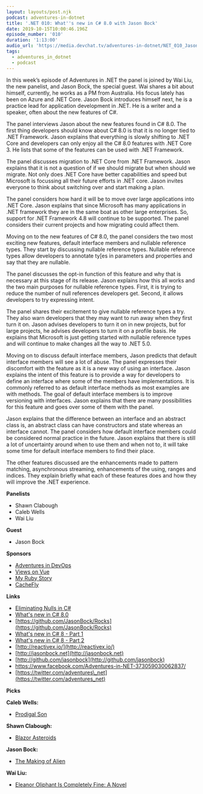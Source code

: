 ```yaml
---
layout: layouts/post.njk
podcast: adventures-in-dotnet
title: '.NET 010: What''s new in C# 8.0 with Jason Bock'
date: 2019-10-15T10:00:46.196Z
episode_number: '010'
duration: '1:13:00'
audio_url: 'https://media.devchat.tv/adventures-in-dotnet/NET_010_Jason_Bock.mp3'
tags:
  - adventures_in_dotnet
  - podcast
---
```

In this week’s episode of Adventures in .NET the panel is joined by Wai Liu, the new panelist, and Jason Bock, the special guest. Wai shares a bit about himself, currently, he works as a PM from Australia. His focus lately has been on Azure and .NET Core. Jason Bock introduces himself next, he is a practice lead for application development in .NET. He is a writer and a speaker, often about the new features of C#.

The panel interviews Jason about the new features found in C# 8.0.
The first thing developers should know about C# 8.0 is that it is no longer tied to .NET Framework. Jason explains that everything is slowly shifting to .NET Core and developers can only enjoy all the C# 8.0 features with .NET Core 3. He lists that some of the features can be used with .NET Framework. 

The panel discusses migration to .NET Core from .NET Framework. Jason explains that it is not a question of if we should migrate but when should we migrate. Not only does .NET Core have better capabilities and speed but Microsoft is focussing all their future efforts in .NET core. Jason invites everyone to think about switching over and start making a plan. 

The panel considers how hard it will be to move over large applications into .NET Core. Jason explains that since Microsoft has many applications in .NET framework they are in the same boat as other large enterprises. So, support for .NET Framework 4.8 will continue to be supported. The panel considers their current projects and how migrating could affect them. 

Moving on to the new features of C# 8.0, the panel considers the two most exciting new features, default interface members and nullable reference types. They start by discussing nullable reference types. Nullable reference types allow developers to annotate ty[es in parameters and properties and say that they are nullable. 

The panel discusses the opt-in function of this feature and why that is necessary at this stage of its release. Jason explains how this all works and the two main purposes for nullable reference types. First, it is trying to reduce the number of null references developers get. Second, it allows developers to try expressing intent. 

The panel shares their excitement to give nullable reference types a try. They also warn developers that they may want to run away when they first turn it on. Jason advises developers to turn it on in new projects, but for large projects, he advises developers to turn it on a profile basis. He explains that Microsoft is just getting started with nullable reference types and will continue to make changes all the way to .NET 5.0.

Moving on to discuss default interface members, Jason predicts that default interface members will see a lot of abuse. The panel expresses their discomfort with the feature as it is a new way of using an interface. Jason explains the intent of this feature is to provide a way for developers to define an interface where some of the members have implementations. It is commonly referred to as default interface methods as most examples are with methods. The goal of default interface members is to improve versioning with interfaces. Jason explains that there are many possibilities for this feature and goes over some of them with the panel. 

Jason explains that the difference between an interface and an abstract class is, an abstract class can have constructors and state whereas an interface cannot. The panel considers how default interface members could be considered normal practice in the future. Jason explains that there is still a lot of uncertainty around when to use them and when not to, it will take some time for default interface members to find their place. 

The other features discussed are the enhancements made to pattern matching, asynchronous streaming, enhancements of the using, ranges and indices. They explain briefly what each of these features does and how they will improve the .NET experience. 


**Panelists**

- Shawn Clabough
- Caleb Wells
- Wai Liu

**Guest**

- Jason Bock

**Sponsors**

- [Adventures in DevOps](https://devchat.tv/adventures-in-devops/)
- [Views on Vue](https://devchat.tv/views-on-vue/)
- [My Ruby Story](https://devchat.tv/my-ruby-story/)
- [CacheFly](https://www.cachefly.com/)

**Links**

- [Eliminating Nulls in C#](https://magenic.com/thinking/eliminating-nulls-in-c)
- [What's new in C# 8.0](https://docs.microsoft.com/en-us/dotnet/csharp/whats-new/csharp-8)
- [https://github.com/JasonBock/Rocks](https://github.com/JasonBock/Rocks)
- [What's new in C# 8 - Part 1](https://www.youtube.com/watch?v=TJiLhRPgyq4)
- [What's new in C# 8 - Part 2](https://www.youtube.com/watch?v=fhf8N4004u0)
- [http://reactivex.io/](http://reactivex.io/)
- [http://jasonbock.net](http://jasonbock.net)
- [http://github.com/jasonbock](http://github.com/jasonbock)
- [https://www.facebook.com/Adventures-in-NET-373059030062837/       ](https://www.facebook.com/Adventures-in-NET-373059030062837/)
- [https://twitter.com/adventures\_net](https://twitter.com/adventures_net)

**Picks**

**Caleb Wells:**

- [Prodigal Son](https://www.fox.com/prodigal-son/?cmpid=org=fox-broadcasting::ag=mh::mc=CPC::src=googleadwords::cmp=fbc_mlm_prodigal_son_fy20::add=254838146,%ecid&amp;gclid=CjwKCAjw29vsBRAuEiwA9s-0Bw_8DVXfCYgDdSirHX0yJcbmJ1-qrCx6EssHmhZOx-Ci0NLnPqRubxoCyDEQAvD_BwE&amp;gclsrc=aw.ds)

**Shawn Clabough:**

- [Blazor Asteroids](https://aesalazar.github.io/AsteroidsWasm/)

**Jason Bock:**

- [The Making of Alien](https://www.amazon.com/Making-Alien-J-W-Rinzler/dp/1789090555/ref=asc_df_1789090555/?ie=UTF8&amp;qid=1548462018&amp;sr=8-1&amp;linkCode=ll1&amp;tag=devchattv-20&amp;linkId=f06bfe7482dca8bb751ed6d7cc86e2ab&amp;language=en_US)

**Wai Liu:**

- [Eleanor Oliphant Is Completely Fine: A Novel](https://www.amazon.com/Eleanor-Oliphant-Completely-Fine-Novel/dp/0525506349/ref=asc_df_0525506349/?ie=UTF8&amp;qid=1548462018&amp;sr=8-1&amp;linkCode=ll1&amp;tag=devchattv-20&amp;linkId=f06bfe7482dca8bb751ed6d7cc86e2ab&amp;language=en_US)
